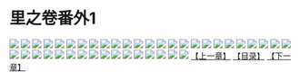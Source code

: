 # 里之卷番外1
![](https://s1.baozimh.com/scomic/sanyanxiaotianlu-samanhua/0/434-vlfi/1.jpg)
![](https://s1.baozimh.com/scomic/sanyanxiaotianlu-samanhua/0/434-vlfi/2.jpg)
![](https://s1.baozimh.com/scomic/sanyanxiaotianlu-samanhua/0/434-vlfi/3.jpg)
![](https://s1.baozimh.com/scomic/sanyanxiaotianlu-samanhua/0/434-vlfi/4.jpg)
![](https://s1.baozimh.com/scomic/sanyanxiaotianlu-samanhua/0/434-vlfi/5.jpg)
![](https://s1.baozimh.com/scomic/sanyanxiaotianlu-samanhua/0/434-vlfi/6.jpg)
![](https://s1.baozimh.com/scomic/sanyanxiaotianlu-samanhua/0/434-vlfi/7.jpg)
![](https://s1.baozimh.com/scomic/sanyanxiaotianlu-samanhua/0/434-vlfi/8.jpg)
![](https://s1.baozimh.com/scomic/sanyanxiaotianlu-samanhua/0/434-vlfi/9.jpg)
![](https://s1.baozimh.com/scomic/sanyanxiaotianlu-samanhua/0/434-vlfi/10.jpg)
![](https://s1.baozimh.com/scomic/sanyanxiaotianlu-samanhua/0/434-vlfi/11.jpg)
![](https://s1.baozimh.com/scomic/sanyanxiaotianlu-samanhua/0/434-vlfi/12.jpg)
![](https://s1.baozimh.com/scomic/sanyanxiaotianlu-samanhua/0/434-vlfi/13.jpg)
![](https://s1.baozimh.com/scomic/sanyanxiaotianlu-samanhua/0/434-vlfi/14.jpg)
![](https://s1.baozimh.com/scomic/sanyanxiaotianlu-samanhua/0/434-vlfi/15.jpg)
![](https://s1.baozimh.com/scomic/sanyanxiaotianlu-samanhua/0/434-vlfi/16.jpg)
![](https://s1.baozimh.com/scomic/sanyanxiaotianlu-samanhua/0/434-vlfi/17.jpg)
![](https://s1.baozimh.com/scomic/sanyanxiaotianlu-samanhua/0/434-vlfi/18.jpg)
![](https://s1.baozimh.com/scomic/sanyanxiaotianlu-samanhua/0/434-vlfi/19.jpg)
![](https://s1.baozimh.com/scomic/sanyanxiaotianlu-samanhua/0/434-vlfi/20.jpg)
![](https://s1.baozimh.com/scomic/sanyanxiaotianlu-samanhua/0/434-vlfi/21.jpg)
![](https://s1.baozimh.com/scomic/sanyanxiaotianlu-samanhua/0/434-vlfi/22.jpg)
![](https://s1.baozimh.com/scomic/sanyanxiaotianlu-samanhua/0/434-vlfi/23.jpg)
![](https://s1.baozimh.com/scomic/sanyanxiaotianlu-samanhua/0/434-vlfi/24.jpg)
![](https://s1.baozimh.com/scomic/sanyanxiaotianlu-samanhua/0/434-vlfi/25.jpg)
![](https://s1.baozimh.com/scomic/sanyanxiaotianlu-samanhua/0/434-vlfi/26.jpg)
![](https://s1.baozimh.com/scomic/sanyanxiaotianlu-samanhua/0/434-vlfi/27.jpg)
![](https://s1.baozimh.com/scomic/sanyanxiaotianlu-samanhua/0/434-vlfi/28.jpg)
![](https://s1.baozimh.com/scomic/sanyanxiaotianlu-samanhua/0/434-vlfi/29.jpg)
![](https://s1.baozimh.com/scomic/sanyanxiaotianlu-samanhua/0/434-vlfi/30.jpg)
![](https://s1.baozimh.com/scomic/sanyanxiaotianlu-samanhua/0/434-vlfi/31.jpg)
![](https://s1.baozimh.com/scomic/sanyanxiaotianlu-samanhua/0/434-vlfi/32.jpg)
![](https://s1.baozimh.com/scomic/sanyanxiaotianlu-samanhua/0/434-vlfi/33.jpg)
![](https://s1.baozimh.com/scomic/sanyanxiaotianlu-samanhua/0/434-vlfi/34.jpg)
![](https://s1.baozimh.com/scomic/sanyanxiaotianlu-samanhua/0/434-vlfi/35.jpg)
![](https://s1.baozimh.com/scomic/sanyanxiaotianlu-samanhua/0/434-vlfi/36.jpg)
![](https://s1.baozimh.com/scomic/sanyanxiaotianlu-samanhua/0/434-vlfi/37.jpg)
![](https://s1.baozimh.com/scomic/sanyanxiaotianlu-samanhua/0/434-vlfi/38.jpg)
![](https://s1.baozimh.com/scomic/sanyanxiaotianlu-samanhua/0/434-vlfi/39.jpg)
![](https://s1.baozimh.com/scomic/sanyanxiaotianlu-samanhua/0/434-vlfi/40.jpg)
![](https://s1.baozimh.com/scomic/sanyanxiaotianlu-samanhua/0/434-vlfi/41.jpg)
[【上一章】](./434.md)
[【目录】](./README.md)
[【下一章】](./436.md)
